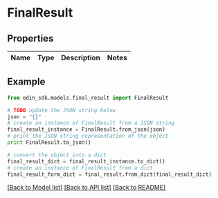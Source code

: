 # FinalResult


## Properties

Name | Type | Description | Notes
------------ | ------------- | ------------- | -------------

## Example

```python
from odin_sdk.models.final_result import FinalResult

# TODO update the JSON string below
json = "{}"
# create an instance of FinalResult from a JSON string
final_result_instance = FinalResult.from_json(json)
# print the JSON string representation of the object
print FinalResult.to_json()

# convert the object into a dict
final_result_dict = final_result_instance.to_dict()
# create an instance of FinalResult from a dict
final_result_form_dict = final_result.from_dict(final_result_dict)
```
[[Back to Model list]](../README.md#documentation-for-models) [[Back to API list]](../README.md#documentation-for-api-endpoints) [[Back to README]](../README.md)


